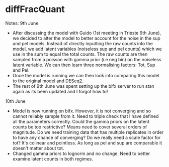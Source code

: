 # diffFracQuant

Notes:
9th June
- After discussing the model with Guido (1st meeting in Trieste 9th June), we decided to alter the model to better account for the noise in the sup and pel models. Instead of directly inputting the raw counts into the model, we add latent variables (noiseless sup and pel counts) which we use in the sum to equal the total counts. The raw counts are then sampled from a poisson with gamma prior (i.e neg bin) on the noiseless latent variable. We can then learn three normalising factors: Tot, Sup and Pel.
- Once the model is running we can then look into comparing this model to the original model and DESeq2.
- The rest of 9th June was spent setting up the bifx server to run stan again as its been updated and I forgot how to!

10th June
- Model is now running on bifx. However, it is not converging and so cannot reliably sample from it. Need to triple check that I have defined all the parameters correctly. Could the gamma priors on the latent counts be too restrictive? Means need to cover several orders of magnitude. Do we need training data that has multiple replicates in order to have any chance of converging? Do we really need a scale factor for tot? It's colinear and pointless. As long as pel and sup are comparable it doesn't matter about tot.
- Changed gamma priors to lognorm and no change. Need to better examine latent counts in both regimes. 
